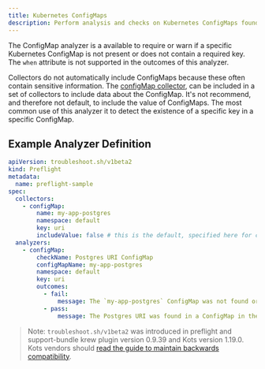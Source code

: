 ```yaml
---
title: Kubernetes ConfigMaps
description: Perform analysis and checks on Kubernetes ConfigMaps found in the cluster
---
```


The ConfigMap analyzer is a available to require or warn if a specific Kubernetes ConfigMap is not present or does not contain a required key.
The `when` attribute is not supported in the outcomes of this analyzer.

Collectors do not automatically include ConfigMaps because these often contain sensitive information.
The [configMap collector](https://troubleshoot.sh/docs/collect/configmap/), can be included in a set of collectors to include data about the ConfigMap.
It's not recommend, and therefore not default, to include the value of ConfigMaps.
The most common use of this analyzer it to detect the existence of a specific key in a specific ConfigMap.

## Example Analyzer Definition

```yaml
apiVersion: troubleshoot.sh/v1beta2
kind: Preflight
metadata:
  name: preflight-sample
spec:
  collectors:
    - configMap:
        name: my-app-postgres
        namespace: default
        key: uri
        includeValue: false # this is the default, specified here for clarity
  analyzers:
    - configMap:
        checkName: Postgres URI ConfigMap
        configMapName: my-app-postgres
        namespace: default
        key: uri
        outcomes:
          - fail:
              message: The `my-app-postgres` ConfigMap was not found or the `uri` key was not detected.
          - pass:
              message: The Postgres URI was found in a ConfigMap in the cluster.
```

> Note: `troubleshoot.sh/v1beta2` was introduced in preflight and support-bundle krew plugin version 0.9.39 and Kots version 1.19.0. Kots vendors should [read the guide to maintain backwards compatibility](/v1beta2/).
